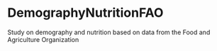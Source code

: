 # DemographyNutritionFAO
Study on demography and nutrition based on data from the Food and Agriculture Organization
